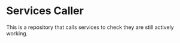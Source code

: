 # Services Caller
This is a repository that calls services to check they are still actively working.
